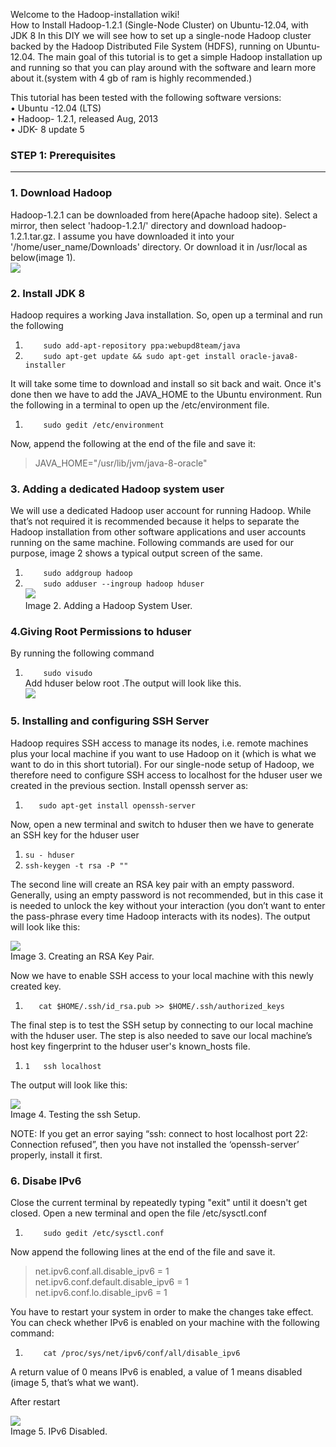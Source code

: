 Welcome to the Hadoop-installation wiki!<br>
How to Install Hadoop-1.2.1 (Single-Node Cluster) on Ubuntu-12.04, with JDK 8 
In this DIY we will see how to set up a single-node Hadoop cluster backed by the Hadoop Distributed File System (HDFS), running on Ubuntu-12.04. The main goal of this tutorial is to get a simple Hadoop installation up and running so that you can play around with the software and learn more about it.(system with 4 gb of ram is highly recommended.)

This tutorial has been tested with the following software versions:<br>
•	Ubuntu -12.04 (LTS)<br>
•	Hadoop- 1.2.1, released Aug, 2013<br>
•	JDK- 8 update 5


### **STEP 1: Prerequisites**
***


### 1. Download Hadoop
Hadoop-1.2.1 can be downloaded from here(Apache hadoop site). Select a mirror, then select 'hadoop-1.2.1/' directory and download hadoop-1.2.1.tar.gz. I assume you have downloaded it into your '/home/user_name/Downloads' directory.                           Or download it in /usr/local as below(image 1). <br>
                                     ![](https://2.bp.blogspot.com/-fL-pZkTUlcE/Wkm3u04g3HI/AAAAAAAAFos/LAhs299ZYOwZTyAyNM-UyhkMk7hPN312wCLcBGAs/s1600/Capture%2B5.PNG)
### 2. Install JDK 8
Hadoop requires a working Java installation. So, open up a terminal and run the following<br>
1. ` 	sudo add-apt-repository ppa:webupd8team/java`<br>
2. ` 	sudo apt-get update && sudo apt-get install oracle-java8-installer`

It will take some time to download and install so sit back and wait. Once it's done then we have to add the JAVA_HOME to the Ubuntu environment. Run the following in a terminal to open up the /etc/environment file.<br>
1. ` 	sudo gedit /etc/environment`

Now, append the following at the end of the file and save it:<br>
  > JAVA_HOME="/usr/lib/jvm/java-8-oracle"

### 3. Adding a dedicated Hadoop system user
We will use a dedicated Hadoop user account for running Hadoop. While that’s not required it is recommended because it helps to separate the Hadoop installation from other software applications and user accounts running on the same machine. Following commands are used for our purpose, image 2 shows a typical output screen of the same.<br>
1. ` 	sudo addgroup hadoop`
2. ` 	sudo adduser --ingroup hadoop hduser`<br>
          ![](https://3.bp.blogspot.com/-D1Qb7BR1-ME/Wkm4XjfTrcI/AAAAAAAAFow/3uF0VGe9VLgueaEA9V2bRycC5MUSDNG8ACLcBGAs/s1600/Capture.PNG)<br>
                        Image 2. Adding a Hadoop System User.<br>
### 4.Giving Root Permissions to hduser<br>

By running the following command <br>
1. ` 	sudo visudo`<br>Add hduser below root .The output will look like this.<br>
                       ![](https://3.bp.blogspot.com/-C2DU5LYppGM/Wkm4zDTjJaI/AAAAAAAAFo4/uvalF9MK7044CFO873qo2J_ATbCYvcJVwCLcBGAs/s1600/capture%2B13.PNG)           
                                           
### 5. Installing and configuring SSH Server
Hadoop requires SSH access to manage its nodes, i.e. remote machines plus your local machine if you want to use Hadoop on it (which is what we want to do in this short tutorial). For our single-node setup of Hadoop, we therefore need to configure SSH access to localhost for the hduser user we created in the previous section. Install openssh server as:
 1. `	sudo apt-get install openssh-server`

Now, open a new terminal and switch to hduser then we have to generate an SSH key for the hduser user
 1. `su - hduser`
 2. `ssh-keygen -t rsa -P ""`

The second line will create an RSA key pair with an empty password. Generally, using an empty password is not recommended, but in this case it is needed to unlock the key without your interaction (you don’t want to enter the pass-phrase every time Hadoop interacts with its nodes). The output will look like this:<br>

 ![](https://2.bp.blogspot.com/-G3YetLqc6pQ/Wkm5D39k57I/AAAAAAAAFpA/m6aYnXMXpzkFKKeiBmJFofmxn4j8FYxwACLcBGAs/s1600/Capture%2B2.PNG)<br>
    Image 3. Creating an RSA Key Pair.

Now we have to enable SSH access to your local machine with this newly created key.
 1. `	cat $HOME/.ssh/id_rsa.pub >> $HOME/.ssh/authorized_keys`

The final step is to test the SSH setup by connecting to our local machine with the hduser user. The step is also needed to save our local machine’s host key fingerprint to the hduser user's known_hosts file.
1. `1 	ssh localhost`

The output will look like this:

![](https://2.bp.blogspot.com/-wBDTmTYfcYk/Wkm5ZDBL1FI/AAAAAAAAFpE/fJNyGe07JKcjcnHofKa0nSckDSD76zwRQCLcBGAs/s1600/Capture%2B3.PNG)<br>
 Image 4. Testing the ssh Setup.

NOTE: If you get an error saying “ssh: connect to host localhost port 22: Connection refused”, then you have not installed the ‘openssh-server’ properly, install it first.

### 6. Disabe IPv6
Close the current terminal by repeatedly typing "exit" until it doesn't get closed. Open a new terminal and open the file /etc/sysctl.conf 
1. ` 	sudo gedit /etc/sysctl.conf`

Now append the following lines at the end of the file and save it.
> net.ipv6.conf.all.disable_ipv6 = 1<br>
> net.ipv6.conf.default.disable_ipv6 = 1<br>
> net.ipv6.conf.lo.disable_ipv6 = 1<br>

You have to restart your system in order to make the changes take effect. You can check whether IPv6 is enabled on your machine with the following command:
1. ` 	cat /proc/sys/net/ipv6/conf/all/disable_ipv6`

A return value of 0 means IPv6 is enabled, a value of 1 means disabled (image 5, that’s what we want).


After restart

 ![](https://1.bp.blogspot.com/-tyzdy8x-x2w/Wkm56gNW-yI/AAAAAAAAFpM/dzPDViNIf4wPFgNmNVTikhI7eF5QnyGAACLcBGAs/s1600/Capture%2B4.PNG)<br>
Image 5. IPv6 Disabled.


